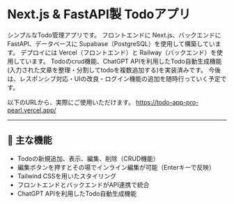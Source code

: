 # Next.js & FastAPI製 Todoアプリ

シンプルなTodo管理アプリです。 
フロントエンドに Next.js、バックエンドに FastAPI、データベースに Supabase（PostgreSQL）を使用して構築しています。
デプロイには Vercel（フロントエンド）と Railway（バックエンド）を使用しています。
Todoのcrud機能、ChatGPT APIを利用したTodo自動生成機能 (入力された文章を整理・分割してtodoを複数追加する)を実装済みです。
今後は、レスポンシブ対応・UIの改良・ログイン機能の追加を随時行っていく予定です。

以下のURLから、実際にご使用いただけます。
https://todo-app-pro-pearl.vercel.app/

---

## 🔧 主な機能

- Todoの新規追加、表示、編集、削除（CRUD機能）
- 編集ボタンを押すとその場でインライン編集が可能（Enterキーで反映）
- Tailwind CSSを用いたスタイリング
- フロントエンドとバックエンドがAPI連携で統合
- ChatGPT APIを利用したTodo自動生成機能

